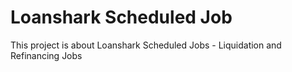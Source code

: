 # Loanshark Scheduled Job

This project is about Loanshark Scheduled Jobs - Liquidation and Refinancing Jobs